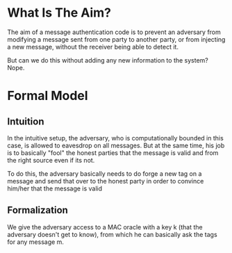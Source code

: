 # What Is The Aim?
The aim of a message authentication code is to prevent an adversary from modifying a message sent from one party to another party, or from injecting a new message, without the receiver being able to detect it.

But can we do this without adding any new information to the system? Nope.
# Formal Model
## Intuition
In the intuitive setup, the adversary, who is computationally bounded in this case, is allowed to eavesdrop on all messages. But at the same time, his job is to basically "fool" the honest parties that the message is valid and from the right source even if its not.

To do this, the adversary basically needs to do forge a new tag on a message and send that over to the honest party in order to convince him/her that the message is valid
## Formalization
We give the adversary access to a MAC oracle with a key k (that the adversary doesn't get to know), from which he can basically ask the tags for any message m.
